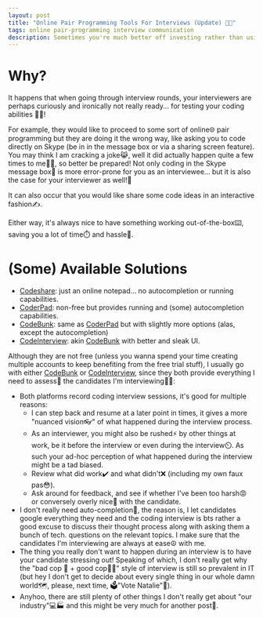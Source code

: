 ```yaml
---
layout: post
title: "Online Pair Programming Tools For Interviews (Update) 👩‍💻"
tags: online pair-programming interview communication
description: Sometimes you're much better off investing rather than using a Skype message box.
---
```


# Why?
It happens that when going through interview rounds, your interviewers are perhaps curiously and ironically not really ready... for testing your coding abilities 👩‍💻!

For example, they would like to proceed to some sort of online🌐 pair programming but they are doing it the wrong way, like asking you to code directly on Skype (be in in the message box or via a sharing screen feature). You may think I am cracking a joke😹, well it did actually happen quite a few times to me🤦‍♀️, so better be prepared! Not only coding in the Skype message box💬 is more error-prone for you as an interviewee... but it is also the case for your interviewer as well!🤕

It can also occur that you would like share some code ideas in an interactive fashion✍️.

Either way, it's always nice to have something working out-of-the-box⌨️, saving you a lot of time⏱️ and hassle🤕.

# (Some) Available Solutions

- [Codeshare](https://codeshare.io): just an online notepad... no autocompletion or running capabilities.
- [CoderPad](https://coderpad.io): non-free but provides running and (some) autocompletion capabilities.
- [CodeBunk](https://codebunk.com): same as [CoderPad](https://coderpad.io) but with slightly more options (alas, except the autocompletion)
- [CodeInterview](https://codeinterview.io): akin [CodeBunk](https://codebunk.com) with better and sleak UI.

Although they are not free (unless you wanna spend your time creating multiple accounts to keep benefiting from the free trial stuff), I usually go with either [CodeBunk](https://codebunk.com) or [CodeInterview](https://codeinterview.io), since they both provide everything I need to assess🧪 the candidates I'm interviewing👩‍💻:
- Both platforms record coding interview sessions, it's good for multiple reasons:
  - I can step back and resume at a later point in times, it gives a more "nuanced vision👓" of what happened during the interview process. 
  - As an interviewer, you might also be rushed⚡ by other things at work, be it before the interview or even during the interview⏲️. As such your ad-hoc perception of what happened during the interview might be a tad biased. 
  - Review what did work✔️ and what didn't❌ (including my own faux pas😳).
  - Ask around for feedback, and see if whether I've been too harsh😡 or conversely overly nice🧸 with the candidate.
- I don't really need auto-completion🤏, the reason is, I let candidates google everything they need and the coding interview is bts rather a good excuse to discuss their thought process along with asking them a bunch of tech. questions on the relevant topics. I make sure that the candidates I'm interviewing are always at ease☮️ with me. 
- The thing you really don't want to happen during an interview is to have your candidate stressing out! Speaking of which, I don't really get why the "bad cop 👮 + good cop👮‍♀️" style of interview is still so prevalent in IT (but hey I don't get to decide about every single thing in our whole damn world🗺️, please, next time, 🗳️"Vote Natalie"👩). 
- Anyhoo, there are still plenty of other things I don't really get about "our industry"💻🏭 and this might be very much for another post📝.
